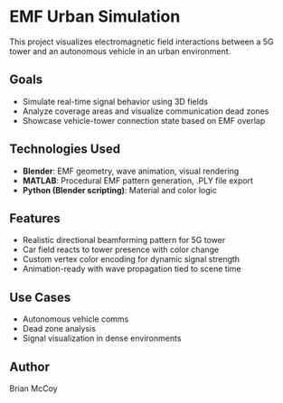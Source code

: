 # EMF Urban Simulation

This project visualizes electromagnetic field interactions between a 5G tower and an autonomous vehicle in an urban environment.

## Goals
- Simulate real-time signal behavior using 3D fields
- Analyze coverage areas and visualize communication dead zones
- Showcase vehicle-tower connection state based on EMF overlap

## Technologies Used
- **Blender**: EMF geometry, wave animation, visual rendering
- **MATLAB**: Procedural EMF pattern generation, .PLY file export
- **Python (Blender scripting)**: Material and color logic

## Features
- Realistic directional beamforming pattern for 5G tower
- Car field reacts to tower presence with color change
- Custom vertex color encoding for dynamic signal strength
- Animation-ready with wave propagation tied to scene time

## Use Cases
- Autonomous vehicle comms
- Dead zone analysis
- Signal visualization in dense environments

## Author
Brian McCoy

